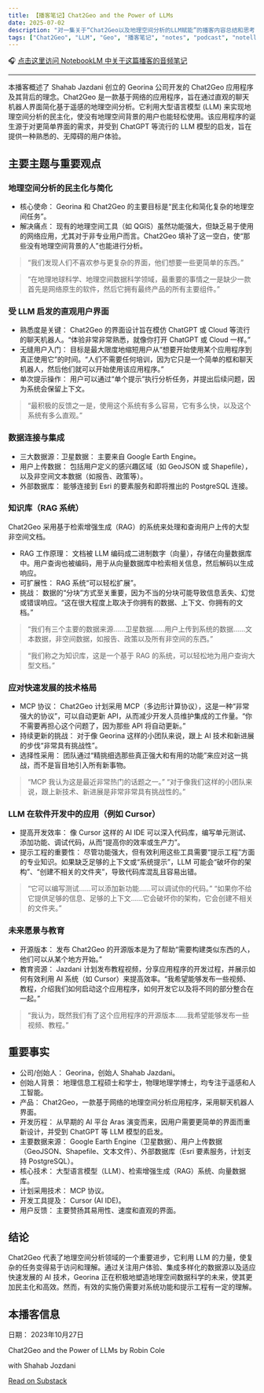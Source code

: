 ```yaml
---
title: 【播客笔记】Chat2Geo and the Power of LLMs
date: 2025-07-02
description: "对一集关于“Chat2Geo以及地理空间分析的LLM赋能”的播客内容总结和思考"
tags: ["Chat2Geo", "LLM", "Geo", "播客笔记", "notes", "podcast", "notellm", "satellite-image-deep-learning"]
---
```


🎧 [点击这里访问 NotebookLM 中关于这篇播客的音频笔记](https://notebooklm.google.com/notebook/3396b39f-24fd-439e-8b27-90d28e866872/audio)


---


本播客概述了 Shahab Jazdani 创立的 Georina 公司开发的 Chat2Geo 应用程序及其背后的理念。Chat2Geo 是一款基于网络的应用程序，旨在通过直观的聊天机器人界面简化基于遥感的地理空间分析。它利用大型语言模型 (LLM) 来实现地理空间分析的民主化，使没有地理空间背景的用户也能轻松使用。该应用程序的诞生源于对更简单界面的需求，并受到 ChatGPT 等流行的 LLM 模型的启发，旨在提供一种熟悉的、无障碍的用户体验。

## 主要主题与重要观点
### 地理空间分析的民主化与简化
- 核心使命： Georina 和 Chat2Geo 的主要目标是“民主化和简化复杂的地理空间任务”。
- 解决痛点： 现有的地理空间工具（如 QGIS）虽然功能强大，但缺乏易于使用的网络应用，尤其对于非专业用户而言。Chat2Geo 填补了这一空白，使“那些没有地理空间背景的人”也能进行分析。

> “我们发现人们不喜欢参与更复杂的界面，他们想要一些更简单的东西。”

> “在地理地球科学、地理空间数据科学领域，最重要的事情之一是缺少一款首先是网络原生的软件，然后它拥有最终产品的所有主要组件。”

### 受 LLM 启发的直观用户界面

- 熟悉度是关键： Chat2Geo 的界面设计旨在模仿 ChatGPT 或 Cloud 等流行的聊天机器人。“体验非常非常熟悉，就像你打开 ChatGPT 或 Cloud 一样。”
- 无缝用户入门： 目标是最大限度地缩短用户从“想要开始使用某个应用程序到真正使用它”的时间。“人们不需要任何培训，因为它只是一个简单的框和聊天机器人，然后他们就可以开始使用该应用程序。”
- 单次提示操作： 用户可以通过“单个提示”执行分析任务，并提出后续问题，因为系统会保留上下文。

> “最积极的反馈之一是，使用这个系统有多么容易，它有多么快，以及这个系统有多么直观。”

### 数据连接与集成
- 三大数据源：卫星数据： 主要来自 Google Earth Engine。
- 用户上传数据： 包括用户定义的感兴趣区域（如 GeoJSON 或 Shapefile），以及非空间文本数据（如报告、政策等）。
- 外部数据库： 能够连接到 Esri 的要素服务和即将推出的 PostgreSQL 连接。

### 知识库（RAG 系统）
Chat2Geo 采用基于检索增强生成（RAG）的系统来处理和查询用户上传的大型非空间文档。

- RAG 工作原理： 文档被 LLM 编码成二进制数字（向量），存储在向量数据库中。用户查询也被编码，用于从向量数据库中检索相关信息，然后解码以生成响应。
- 可扩展性： RAG 系统“可以轻松扩展”。
- 挑战： 数据的“分块”方式至关重要，因为不当的分块可能导致信息丢失、幻觉或错误响应。“这在很大程度上取决于你拥有的数据、上下文、你拥有的文档。”

> “我们有三个主要的数据来源……卫星数据……用户上传到系统的数据……文本数据，非空间数据，如报告、政策以及所有非空间的东西。”

> “我们称之为知识库，这是一个基于 RAG 的系统，可以轻松地为用户查询大型文档。”

### 应对快速发展的技术格局
- MCP 协议： Chat2Geo 计划采用 MCP（多边形计算协议），这是一种“非常强大的协议”，可以自动更新 API，从而减少开发人员维护集成的工作量。“你不需要再担心这个问题了，因为那些 API 将自动更新。”
- 持续更新的挑战： 对于像 Georina 这样的小团队来说，跟上 AI 技术和新进展的步伐“非常具有挑战性”。
- 选择性采用： 团队通过“精挑细选那些真正强大和有用的功能”来应对这一挑战，而不是盲目地引入所有新事物。

> “MCP 我认为这是最近非常热门的话题之一。”
> “对于像我们这样的小团队来说，跟上新技术、新进展是非常非常具有挑战性的。”

### LLM 在软件开发中的应用（例如 Cursor）
- 提高开发效率： 像 Cursor 这样的 AI IDE 可以深入代码库，编写单元测试、添加功能、调试代码，从而“提高你的效率或生产力”。
- 提示工程的重要性： 尽管功能强大，但有效利用这些工具需要“提示工程”方面的专业知识。如果缺乏足够的上下文或“系统提示”，LLM 可能会“破坏你的架构”、“创建不相关的文件夹”，导致代码库混乱且容易出错。

> “它可以编写测试……可以添加新功能……可以调试你的代码。”
> “如果你不给它提供足够的信息、足够的上下文……它会破坏你的架构，它会创建不相关的文件夹。”

### 未来愿景与教育
- 开源版本： 发布 Chat2Geo 的开源版本是为了帮助“需要构建类似东西的人，他们可以从某个地方开始。”
- 教育资源： Jazdani 计划发布教程视频，分享应用程序的开发过程，并展示如何有效利用 AI 系统（如 Cursor）来提高效率。“我希望能够发布一些视频、教程，介绍我们如何启动这个应用程序，如何开发它以及将不同的部分整合在一起。”

> “我认为，既然我们有了这个应用程序的开源版本……我希望能够发布一些视频、教程。”

## 重要事实
- 公司/创始人： Georina，创始人 Shahab Jazdani。
- 创始人背景： 地理信息工程硕士和学士，物理地理学博士，均专注于遥感和人工智能。
- 产品： Chat2Geo，一款基于网络的地理空间分析应用程序，采用聊天机器人界面。
- 开发历程： 从早期的 AI 平台 Aras 演变而来，因用户需要更简单的界面而重新设计，并受到 ChatGPT 等 LLM 模型的启发。
- 主要数据来源： Google Earth Engine（卫星数据）、用户上传数据（GeoJSON、Shapefile、文本文件）、外部数据库（Esri 要素服务，计划支持 PostgreSQL）。
- 核心技术： 大型语言模型（LLM）、检索增强生成（RAG）系统、向量数据库。
- 计划采用技术： MCP 协议。
- 开发工具提及： Cursor (AI IDE)。
- 用户反馈： 主要赞扬其易用性、速度和直观的界面。

## 结论
Chat2Geo 代表了地理空间分析领域的一个重要进步，它利用 LLM 的力量，使复杂的任务变得易于访问和理解。通过关注用户体验、集成多样化的数据源以及适应快速发展的 AI 技术，Georina 正在积极地塑造地理空间数据科学的未来，使其更加民主化和高效。然而，有效的实施仍需要对系统功能和提示工程有一定的理解。

## 本播客信息
日期： 2023年10月27日

<div class="substack-post-embed"><p lang="en">Chat2Geo and the Power of LLMs by Robin Cole</p><p>with Shahab Jozdani</p><a data-post-link href="https://www.satellite-image-deep-learning.com/p/chat2geo-and-the-power-of-llms">Read on Substack</a></div><script async src="https://substack.com/embedjs/embed.js" charset="utf-8"></script>
